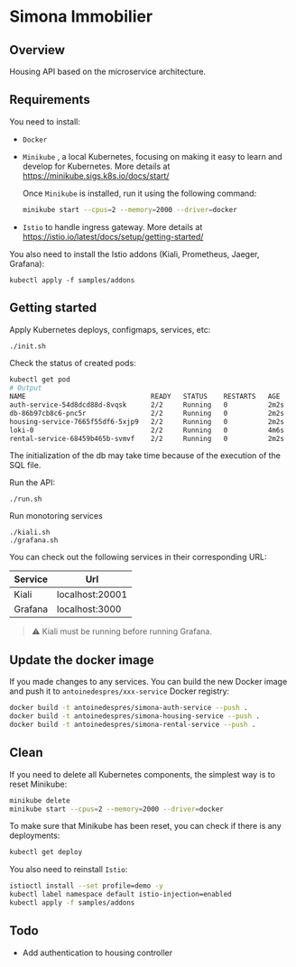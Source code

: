 # Simona Immobilier

## Overview

Housing API based on the microservice architecture.

## Requirements

You need to install:

- `Docker`

- `Minikube` , a local Kubernetes, focusing on making it easy to learn and develop for Kubernetes. More details at https://minikube.sigs.k8s.io/docs/start/

  Once `Minikube` is installed, run it using the following command:

  ```bash
  minikube start --cpus=2 --memory=2000 --driver=docker
  ```

- `Istio` to handle ingress gateway. More details at https://istio.io/latest/docs/setup/getting-started/

You also need to install the Istio addons (Kiali, Prometheus, Jaeger, Grafana):

```
kubectl apply -f samples/addons
```

## Getting started

Apply Kubernetes deploys, configmaps, services, etc:

```bash
./init.sh
```

Check the status of created pods:

```bash
kubectl get pod
# Output
NAME                               READY   STATUS    RESTARTS   AGE
auth-service-54d8dcd88d-8vqsk      2/2     Running   0          2m2s
db-86b97cb8c6-pnc5r                2/2     Running   0          2m2s
housing-service-7665f55df6-5xjp9   2/2     Running   0          2m2s
loki-0                             2/2     Running   0          4m6s
rental-service-68459b465b-svmvf    2/2     Running   0          2m2s
```

The initialization of the db may take time because of the execution of the SQL file.

Run the API:

```
./run.sh
```

Run monotoring services

```
./kiali.sh
./grafana.sh
```

You can check out the following services in their corresponding URL:

| Service | Url             |
| ------- | --------------- |
| Kiali   | localhost:20001 |
| Grafana | localhost:3000  |

> ⚠️ Kiali must be running before running Grafana.

## Update the docker image

If you made changes to any services. You can build the new Docker image and push it to `antoinedespres/xxx-service` Docker registry:

```bash
docker build -t antoinedespres/simona-auth-service --push .
docker build -t antoinedespres/simona-housing-service --push .
docker build -t antoinedespres/simona-rental-service --push .
```

## Clean

If you need to delete all Kubernetes components, the simplest way is to reset Minikube:

```bash
minikube delete
minikube start --cpus=2 --memory=2000 --driver=docker
```

To make sure that Minikube has been reset, you can check if there is any deployments:

```bash
kubectl get deploy
```

You also need to reinstall `Istio`:

```bash
istioctl install --set profile=demo -y
kubectl label namespace default istio-injection=enabled
kubectl apply -f samples/addons
```

## Todo

- Add authentication to housing controller
